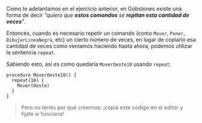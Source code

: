 Como te adelantamos en el ejercicio anterior, en Gobstones existe una forma de decir _"quiero que **estos comandos** se **repitan esta cantidad de veces**"_.

Entonces, cuando es necesario repetir un comando (como `Mover`, `Poner`, `DibujarLineaNegra`, etc) un cierto número de veces, en lugar de copiarlo esa cantidad de veces como veníamos haciendo hasta ahora, podemos utilizar la sentencia `repeat`.

Sabiendo esto, así es como quedaría `MoverOeste10` usando `repeat`:

```puppet
procedure MoverOeste10() {
  repeat(10) {
    Mover(Oeste)
  }
}
```

> Pero no tenés por qué creernos: ¡copiá este código en el editor y fijate si funciona!